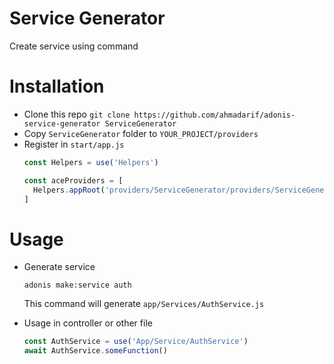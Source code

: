 # Service Generator
Create service using command

# Installation
* Clone this repo `git clone https://github.com/ahmadarif/adonis-service-generator ServiceGenerator`
* Copy `ServiceGenerator` folder to `YOUR_PROJECT/providers`
* Register in `start/app.js`
  ```js
  const Helpers = use('Helpers')
  
  const aceProviders = [
    Helpers.appRoot('providers/ServiceGenerator/providers/ServiceGeneratorProvider')
  ]
  ```

# Usage
* Generate service
  ```
  adonis make:service auth
  ```
  This command will generate `app/Services/AuthService.js`

* Usage in controller or other file
  ```js
  const AuthService = use('App/Service/AuthService')
  await AuthService.someFunction()
  ```
